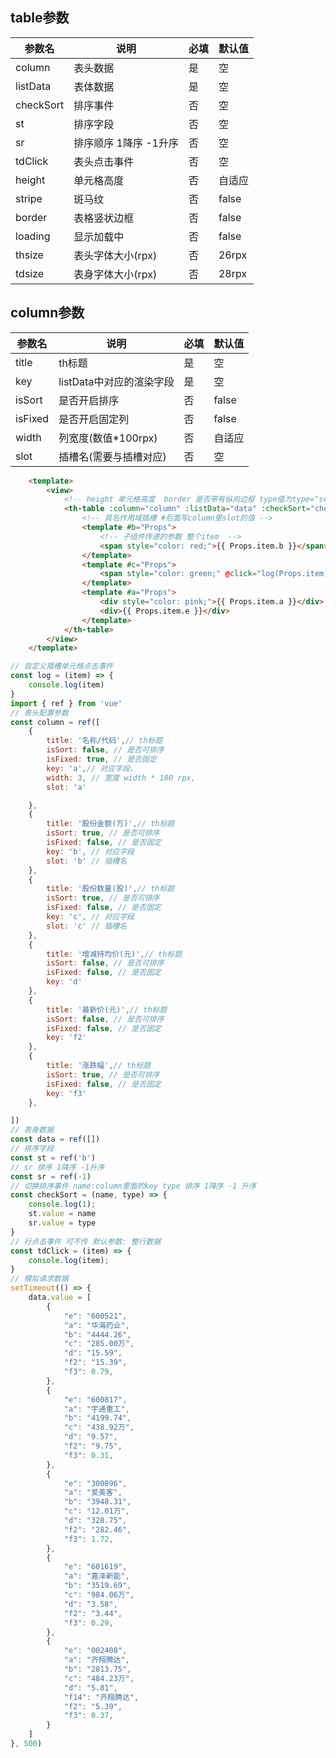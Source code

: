 ## table参数
|  参数名  |  说明  |  必填  |  默认值  |
|  ----  |  ----  |  ----  |  ----  |
|  column  |  表头数据  |  是  |  空  |
|  listData  |  表体数据  |  是  |  空  |
|  checkSort  |  排序事件 |  否  |  空  |
|  st  |  排序字段 |  否  |  空  |
|  sr  |  排序顺序 1降序 -1升序 |  否  |  空  |
|  tdClick  |  表头点击事件 |  否  |  空  |
|  height  |  单元格高度 |  否  |  自适应  |
|  stripe  |  斑马纹 |  否  |  false  |
|  border  |  表格竖状边框 |  否  |  false  |
|  loading  |  显示加载中 |  否  |  false  |	
|  thsize  |  表头字体大小(rpx) |  否  |  26rpx  |	
|  tdsize  |  表身字体大小(rpx) |  否  |  28rpx  |	

## column参数
|  参数名  |  说明  |  必填  |  默认值  |
|  ----  |  ----  |  ----  |  ----  |
|  title  |  th标题  |  是  |  空  |
|  key  |  listData中对应的渲染字段  |  是  |  空  |
|  isSort  |  是否开启排序 |  否  |  false  |
|  isFixed  |  是否开启固定列 |  否  |  false  |
|  width  |  列宽度(数值*100rpx)  |  否  |  自适应  |
|  slot  |  插槽名(需要与插槽对应)  |  否  |  空  |

``` html
	<template>
		<view>
			<!-- height 单元格高度  border 是否带有纵向边框 type值为type="selection" 时开启多选 loading显示加载中(默认false) emptyText 空数据时显示的文本内容-->
			<th-table :column="column" :listData="data" :checkSort="checkSort" :st="st" :sr="sr" :tdClick="tdClick" height="0.5" :stripe="true" :border="true" :loading="false">
				<!-- 具名作用域插槽 #后面写column里slot的值 -->
				<template #b="Props">
					<!-- 子组件传递的参数 整个item  -->
					<span style="color: red;">{{ Props.item.b }}</span>
				</template>
				<template #c="Props">
					<span style="color: green;" @click="log(Props.item)">{{ Props.item.c }}</span>
				</template>
				<template #a="Props">
					<div style="color: pink;">{{ Props.item.a }}</div>
					<div>{{ Props.item.e }}</div>
				</template>
			</th-table>
		</view>
	</template>
```
``` javascript
// 自定义插槽单元格点击事件
const log = (item) => {
	console.log(item)
}
import { ref } from 'vue'
// 表头配置参数
const column = ref([
	{
		title: '名称/代码',// th标题
		isSort: false, // 是否可排序
		isFixed: true, // 是否固定
		key: 'a',// 对应字段，
		width: 3, // 宽度 width * 100 rpx,
		slot: 'a'

	},
	{
		title: '股份金额(万)',// th标题
		isSort: true, // 是否可排序
		isFixed: false, // 是否固定
		key: 'b', // 对应字段
		slot: 'b' // 插槽名
	},
	{
		title: '股份数量(股)',// th标题
		isSort: true, // 是否可排序
		isFixed: false, // 是否固定
		key: 'c', // 对应字段
		slot: 'c' // 插槽名
	},
	{
		title: '增减持均价(元)',// th标题
		isSort: false, // 是否可排序
		isFixed: false, // 是否固定
		key: 'd'
	},
	{
		title: '最新价(元)',// th标题
		isSort: false, // 是否可排序
		isFixed: false, // 是否固定
		key: 'f2'
	},
	{
		title: '涨跌幅',// th标题
		isSort: true, // 是否可排序
		isFixed: false, // 是否固定
		key: 'f3'
	},

])
// 表身数据
const data = ref([])
// 排序字段
const st = ref('b')
// sr 排序 1降序 -1升序
const sr = ref(-1)
// 切换排序事件 name:column里面的key type 排序 1降序 -1 升序
const checkSort = (name, type) => {
	console.log(1);
	st.value = name
	sr.value = type
}
// 行点击事件 可不传 默认参数: 整行数据
const tdClick = (item) => {
	console.log(item);
}
// 模拟请求数据
setTimeout(() => {
	data.value = [
		{
			"e": "600521",
			"a": "华海药业",
			"b": "4444.26",
			"c": "285.00万",
			"d": "15.59",
			"f2": "15.39",
			"f3": 0.79,
		},
		{
			"e": "600817",
			"a": "宇通重工",
			"b": "4199.74",
			"c": "438.92万",
			"d": "9.57",
			"f2": "9.75",
			"f3": 0.31,
		},
		{
			"e": "300896",
			"a": "爱美客",
			"b": "3948.31",
			"c": "12.01万",
			"d": "328.75",
			"f2": "282.46",
			"f3": 1.72,
		},
		{
			"e": "601619",
			"a": "嘉泽新能",
			"b": "3519.69",
			"c": "984.06万",
			"d": "3.58",
			"f2": "3.44",
			"f3": 0.29,
		},
		{
			"e": "002408",
			"a": "齐翔腾达",
			"b": "2813.75",
			"c": "484.23万",
			"d": "5.81",
			"f14": "齐翔腾达",
			"f2": "5.39",
			"f3": 0.37,
		}
	]
}, 500)

```